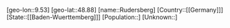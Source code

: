 ﻿---
location: [48.88,9.53]
type: City
tags:
- geo/City


SpocWebEntityId: 33817
isDeleted: false
confidential: public

---
[geo-lon::9.53]
[geo-lat::48.88]
[name::Rudersberg]
[Country::[[Germany]]]
[State::[[Baden-Wuerttemberg]]]
[Population::]
[Unknown::]

